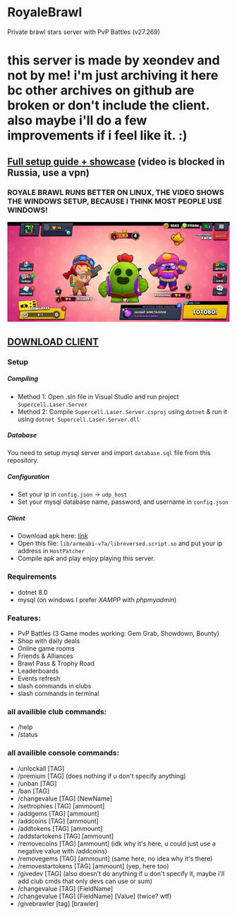 # RoyaleBrawl
Private brawl stars server with PvP Battles (v27.269)

# this server is made by xeondev and not by me! i'm just archiving it here bc other archives on github are broken or don't include the client. also maybe i'll do a few improvements if i feel like it. :)

## [Full setup guide + showcase](https://www.youtube.com/watch?v=zDfj-73MKLc) (video is blocked in Russia, use a vpn)
### ROYALE BRAWL RUNS BETTER ON LINUX, THE VIDEO SHOWS THE WINDOWS SETUP, BECAUSE I THINK MOST PEOPLE USE WINDOWS!

![Screenshot](https://github.com/Erder00/royale-brawl/blob/main/screenshots/ingame.jpg)

## [DOWNLOAD CLIENT](https://mega.nz/file/zuAVxKII#JmnmSeK7V76x1xhpaOcBJa29ls5eLFsem7Gdo029hj4)

### Setup
##### Compiling
- Method 1: Open .sln file in Visual Studio and run project `Supercell.Laser.Server`
- Method 2: Compile `Supercell.Laser.Server.csproj` using `dotnet` & run it using `dotnet Supercell.Laser.Server.dll`
##### Database
You need to setup mysql server and import `database.sql` file from this repository.
##### Configuration
- Set your ip in `config.json` -> `udp_host`
- Set your mysql database name, password, and username in `config.json`
##### Client
- Download apk here: [link](https://mega.nz/file/zuAVxKII#JmnmSeK7V76x1xhpaOcBJa29ls5eLFsem7Gdo029hj4)
- Open this file: `lib/armeabi-v7a/libreversed.script.so` and put your ip address in `HostPatcher`
- Compile apk and play enjoy playing this server.

### Requirements
- dotnet 8.0
- mysql (on windows I prefer *XAMPP* with *phpmyadmin*)

### Features:
- PvP Battles (3 Game modes working: Gem Grab, Showdown, Bounty)
- Shop with daily deals
- Online game rooms
- Friends & Alliances
- Brawl Pass & Trophy Road
- Leaderboards
- Events refresh
- slash commands in clubs
- slash commands in terminal

### all availible club commands:
- /help
- /status

### all availible console commands:
- /unlockall [TAG]
- /premium [TAG] (does nothing if u don't specify anything)
- /unban [TAG]
- /ban [TAG]
- /changevalue [TAG] [NewName]
- /settrophies [TAG] [ammount]
- /addgems [TAG] [ammount]
- /addcoins [TAG] [ammount]
- /addtokens [TAG] [ammount]
- /addstartokens [TAG] [ammount]
- /removecoins [TAG] [ammount] (idk why it's here, u could just use a negative value with /addcoins)
- /removegems [TAG] [ammount] (same here, no idea why it's there)
- /removestartokens [TAG] [ammount] (yep, here too)
- /givedev [TAG] (also doesn't do anything if u don't specify it, maybe i'll add club cmds that only devs can use or sum)
- /changevalue [TAG] [FieldName]
- /changevalue [TAG] [FieldName] [Value] (twice? wtf)
- /givebrawler [tag] [brawler]
